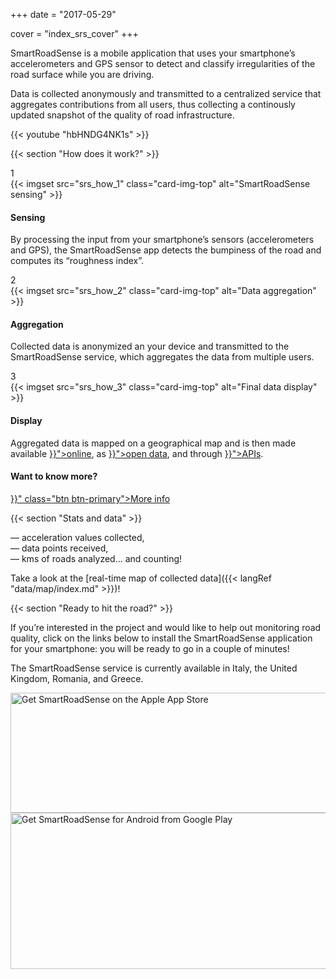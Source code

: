 +++
date = "2017-05-29"

cover = "index_srs_cover"
+++

SmartRoadSense is a mobile application that uses your smartphone’s accelerometers and GPS sensor to detect and classify irregularities of the road surface while you are driving.

Data is collected anonymously and transmitted to a centralized service that aggregates contributions from all users, thus collecting a continously updated snapshot of the quality of road infrastructure.

{{< youtube "hbHNDG4NK1s" >}}

{{< section "How does it work?" >}}

<div class="row align-items-start cards-sequence scroll-in">
    <div class="col-sm-6 col-lg-3">
        <div class="card trans-offset-1">
            <div class="card-counter">1</div>
            {{< imgset src="srs_how_1" class="card-img-top" alt="SmartRoadSense sensing" >}}
            <div class="card-body">
                <h4 class="card-title">Sensing</h4>
                <p class="card-text">By processing the input from your smartphone’s sensors (accelerometers and GPS), the SmartRoadSense app detects the bumpiness of the road and computes its “roughness index”.</p>
            </div>
        </div>
    </div>
    <div class="col-sm-6 col-lg-3">
        <div class="card trans-offset-2">
            <div class="card-counter">2</div>
            {{< imgset src="srs_how_2" class="card-img-top" alt="Data aggregation" >}}
            <div class="card-body">
                <h4 class="card-title">Aggregation</h4>
                <p class="card-text">Collected data is anonymized an your device and transmitted to the SmartRoadSense service, which aggregates the data from multiple users.</p>
            </div>
        </div>
    </div>
    <div class="col-sm-6 col-lg-3">
        <div class="card trans-offset-3">
            <div class="card-counter">3</div>
            {{< imgset src="srs_how_3" class="card-img-top" alt="Final data display" >}}
            <div class="card-body">
                <h4 class="card-title">Display</h4>
                <p class="card-text">Aggregated data is mapped on a geographical map and is then made available <a href="{{< langRef "data/map/index.md" >}}">online</a>, as <a href="{{< langRef "data/open-data/index.md" >}}">open data</a>, and through <a href="{{< langRef "data/developers/index.md" >}}">APIs</a>.</p>
            </div>
        </div>
    </div>
    <div class="col-sm-6 col-lg-3 align-self-center">
        <div class="not-card text-center trans-offset-4">
            <h4>Want to know more?</h4>
            <a href="{{< langRef "project/about/index.md" >}}" class="btn btn-primary">More info</a>
        </div>
    </div>
</div>

{{< section "Stats and data" >}}

<span class="data-counter data-accel-values">—</span> acceleration values collected,<br />
<span class="data-counter data-points">—</span> data points received,<br />
<span class="data-counter data-roads">—</span>&nbsp;kms of roads analyzed… and counting!

Take a look at the [real-time map of collected data]({{< langRef "data/map/index.md" >}})!

{{< section "Ready to hit the road?" >}}

If you’re interested in the project and would like to help out monitoring road quality, click on the links below to install the SmartRoadSense application for your smartphone: you will be ready to go in a couple of minutes!

The SmartRoadSense service is currently available in Italy, the United Kingdom, Romania, and Greece.

<div class="row align-items-center">
    <div class="col-6 badge">
        <a href="https://itunes.apple.com/app/id1063716780">
            <img src="/images/badge_app_store.png" width="650" height="192" alt="Get SmartRoadSense on the Apple App Store" />
        </a>
    </div>
    <div class="col-6 badge">
        <a href="https://play.google.com/store/apps/details?id=it.uniurb.smartroadsense">
            <img src="/images/badge_google_play.png" width="646" height="250" alt="Get SmartRoadSense for Android from Google Play" />
        </a>
    </div>
</div>
